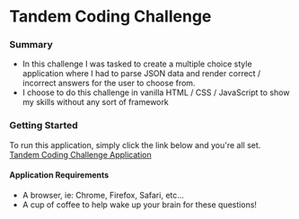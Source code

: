 # Tandem Coding Challenge

### Summary

-   In this challenge I was tasked to create a multiple choice style application where I had to parse JSON data and render correct / incorrect answers for the user to choose from.
-   I choose to do this challenge in vanilla HTML / CSS / JavaScript to show my skills without any sort of framework

### Getting Started

To run this application, simply click the link below and you're all set.
[Tandem Coding Challenge Application](https://sky8the2flies.github.io/tandem-coding-challenge/)

#### Application Requirements

-   A browser, ie: Chrome, Firefox, Safari, etc...
-   A cup of coffee to help wake up your brain for these questions!
